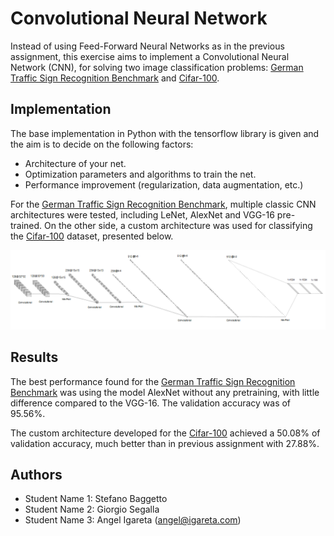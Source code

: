 # Convolutional Neural Network

Instead of using Feed-Forward Neural Networks as in the previous assignment, this exercise aims to implement a Convolutional Neural Network (CNN), for solving two image classification problems: [German Traffic Sign Recognition Benchmark](https://benchmark.ini.rub.de/gtsrb_news.html) and [Cifar-100](https://web.stanford.edu/~hastie/CASI_files/DATA/cifar-100.html).

## Implementation

The base implementation in Python with the tensorflow library is given and the aim is to decide on the following factors:

- Architecture of your net.
- Optimization parameters and algorithms to train the net.
- Performance improvement (regularization, data augmentation, etc.)

For the [German Traffic Sign Recognition Benchmark](https://benchmark.ini.rub.de/gtsrb_news.html), multiple classic CNN architectures were tested, including LeNet, AlexNet and VGG-16 pre-trained. On the other side, a custom architecture was used for classifying the [Cifar-100](https://web.stanford.edu/~hastie/CASI_files/DATA/cifar-100.html) dataset, presented below.

![custom_architecture_cifar100](docs/custom_architecture_cifar100.png)

## Results

The best performance found for the [German Traffic Sign Recognition Benchmark](https://benchmark.ini.rub.de/gtsrb_news.html) was using the model AlexNet without any pretraining, with little difference compared to the VGG-16. The validation accuracy was of 95.56\%.

The custom architecture developed for the [Cifar-100](https://web.stanford.edu/~hastie/CASI_files/DATA/cifar-100.html) achieved a 50.08\% of validation accuracy, much better than in previous assignment with 27.88\%.

## Authors

- Student Name 1: Stefano Baggetto
- Student Name 2: Giorgio Segalla
- Student Name 3: Angel Igareta ([angel@igareta.com](angel@igareta.com))
